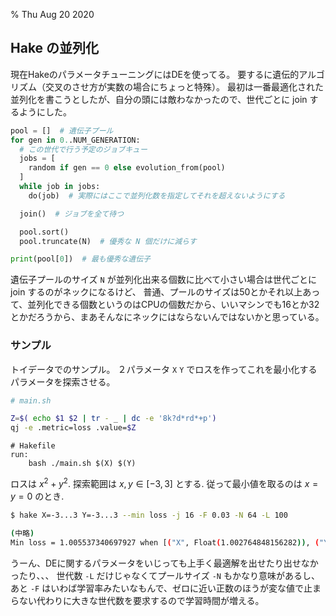 % Thu Aug 20 2020

## Hake の並列化

現在HakeのパラメータチューニングにはDEを使ってる。
要するに遺伝的アルゴリズム（交叉のさせ方が実数の場合にちょっと特殊）。
最初は一番最適化された並列化を書こうとしたが、自分の頭には敵わなかったので、世代ごとに join するようにした。

```python
pool = []  # 遺伝子プール
for gen in 0..NUM_GENERATION:
  # この世代で行う予定のジョブキュー
  jobs = [
    random if gen == 0 else evolution_from(pool)
  ]
  while job in jobs:
    do(job)  # 実際にはここで並列化数を指定してそれを超えないようにする

  join()  # ジョブを全て待つ

  pool.sort()
  pool.truncate(N)  # 優秀な N 個だけに減らす

print(pool[0])  # 最も優秀な遺伝子
```

遺伝子プールのサイズ `N` が並列化出来る個数に比べて小さい場合は世代ごとに join するのがネックになるけど、
普通、プールのサイズは50とかそれ以上あって、並列化できる個数というのはCPUの個数だから、いいマシンでも16とか32とかだろうから、まあそんなにネックにはならないんではないかと思っている。

### サンプル

トイデータでのサンプル。
２パラメータ `X` `Y` でロスを作ってこれを最小化するパラメータを探索させる。

```bash
# main.sh

Z=$( echo $1 $2 | tr - _ | dc -e '8k?d*rd*+p')
qj -e .metric=loss .value=$Z
```

```make
# Hakefile
run:
	bash ./main.sh $(X) $(Y)
```

ロスは $x^2 + y^2$.
探索範囲は $x, y \in [-3,3]$ とする.
従って最小値を取るのは $x=y=0$ のとき.

```bash
$ hake X=-3...3 Y=-3...3 --min loss -j 16 -F 0.03 -N 64 -L 100

(中略)
Min loss = 1.005537340697927 when [("X", Float(1.002764848156282)), ("Y", Float(-0.00000019068281648616569))]
```

うーん、DEに関するパラメータをいじっても上手く最適解を出せたり出せなかったり、、、
世代数 `-L` だけじゃなくてプールサイズ `-N` もかなり意味があるし、
あと `-F` はいわば学習率みたいなもんで、ゼロに近い正数のほうが変な値で止まらない代わりに大きな世代数を要求するので学習時間が増える。

